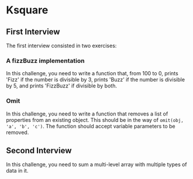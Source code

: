 # Ksquare

## First Interview

The first interview consisted in two exercises:

### A fizzBuzz implementation

In this challenge, you need to write a function that, from 100 to 0, prints 'Fizz' if the number is divisible by 3, prints 'Buzz' if the number is divisible by 5, and prints 'FizzBuzz' if divisible by both.

### Omit

In this challenge, you need to write a function that removes a list of properties from an existing object. This should be in the way of `omit(obj, 'a', 'b', 'c')`. The function should accept variable parameters to be removed.

## Second Interview

In this challenge, you need to sum a multi-level array with multiple types of data in it.
